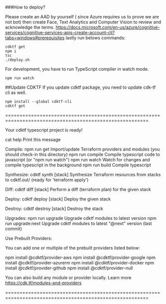 ###How to deploy?

Please create an AAD by yourself ( since Azure requires us to prove we are not bot)
then create Face, Text Analytics and Computer Vision to review and acknowledge the terms.
https://docs.microsoft.com/en-us/azure/cognitive-services/cognitive-services-apis-create-account-cli?tabs=windows#prerequisites
lastly run belows commands:
<pre><code>cdktf get
npm i
tsc
./deploy.sh</code></pre>

For development, you have to run TypeScript compiler in watch mode.
<pre><code>npm run watch</code></pre>

##Update CDKTF
If you update cdktf package, you need to update cdk-tf cli as well.
<pre><code>npm install --global cdktf-cli
cdktf get</code></pre>


========================================================================================================

  Your cdktf typescript project is ready!

  cat help                Print this message

  Compile:
    npm run get           Import/update Terraform providers and modules (you should check-in this directory)
    npm run compile       Compile typescript code to javascript (or "npm run watch")
    npm run watch         Watch for changes and compile typescript in the background
    npm run build         Compile typescript

  Synthesize:
    cdktf synth [stack]   Synthesize Terraform resources from stacks to cdktf.out/ (ready for 'terraform apply')

  Diff:
    cdktf diff [stack]    Perform a diff (terraform plan) for the given stack

  Deploy:
    cdktf deploy [stack]  Deploy the given stack

  Destroy:
    cdktf destroy [stack] Destroy the stack


 Upgrades:
   npm run upgrade        Upgrade cdktf modules to latest version
   npm run upgrade:next   Upgrade cdktf modules to latest "@next" version (last commit)

 Use Prebuilt Providers:

  You can add one or multiple of the prebuilt providers listed below:

  npm install @cdktf/provider-aws
  npm install @cdktf/provider-google
  npm install @cdktf/provider-azurerm
  npm install @cdktf/provider-docker
  npm install @cdktf/provider-github
  npm install @cdktf/provider-null

  You can also build any module or provider locally. Learn more https://cdk.tf/modules-and-providers

========================================================================================================

